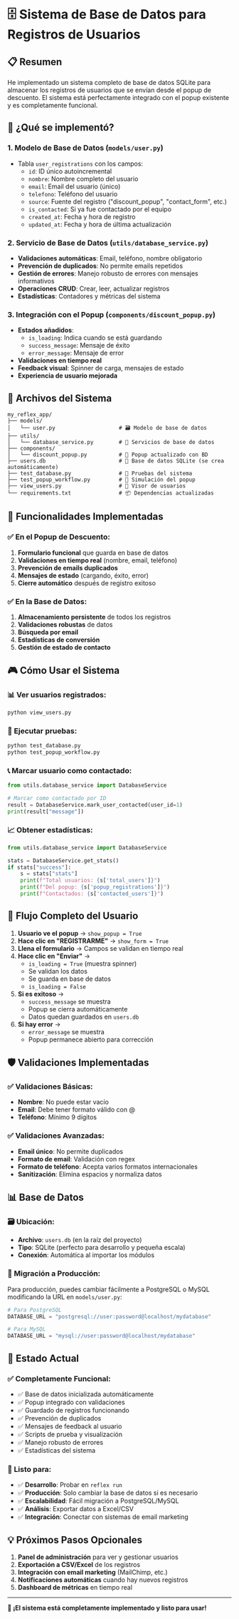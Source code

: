 # 🗄️ Sistema de Base de Datos para Registros de Usuarios

## 📋 Resumen

He implementado un sistema completo de base de datos SQLite para almacenar los registros de usuarios que se envían desde el popup de descuento. El sistema está perfectamente integrado con el popup existente y es completamente funcional.

## 🎯 ¿Qué se implementó?

### 1. **Modelo de Base de Datos** (`models/user.py`)
- Tabla `user_registrations` con los campos:
    - `id`: ID único autoincremental
    - `nombre`: Nombre completo del usuario
    - `email`: Email del usuario (único)
    - `telefono`: Teléfono del usuario
    - `source`: Fuente del registro ("discount_popup", "contact_form", etc.)
    - `is_contacted`: Si ya fue contactado por el equipo
    - `created_at`: Fecha y hora de registro
    - `updated_at`: Fecha y hora de última actualización

### 2. **Servicio de Base de Datos** (`utils/database_service.py`)
- **Validaciones automáticas**: Email, teléfono, nombre obligatorio
- **Prevención de duplicados**: No permite emails repetidos
- **Gestión de errores**: Manejo robusto de errores con mensajes informativos
- **Operaciones CRUD**: Crear, leer, actualizar registros
- **Estadísticas**: Contadores y métricas del sistema

### 3. **Integración con el Popup** (`components/discount_popup.py`)
- **Estados añadidos**:
    - `is_loading`: Indica cuando se está guardando
    - `success_message`: Mensaje de éxito
    - `error_message`: Mensaje de error
- **Validaciones en tiempo real**
- **Feedback visual**: Spinner de carga, mensajes de estado
- **Experiencia de usuario mejorada**

## 📁 Archivos del Sistema

```
my_reflex_app/
├── models/
│   └── user.py                    # 🗃️ Modelo de base de datos
├── utils/
│   └── database_service.py        # 🔧 Servicios de base de datos
├── components/
│   └── discount_popup.py          # 🎪 Popup actualizado con BD
├── users.db                       # 💾 Base de datos SQLite (se crea automáticamente)
├── test_database.py               # 🧪 Pruebas del sistema
├── test_popup_workflow.py         # 🎯 Simulación del popup
├── view_users.py                  # 👀 Visor de usuarios
└── requirements.txt               # 📦 Dependencias actualizadas
```

## 🚀 Funcionalidades Implementadas

### ✅ En el Popup de Descuento:
1. **Formulario funcional** que guarda en base de datos
2. **Validaciones en tiempo real** (nombre, email, teléfono)
3. **Prevención de emails duplicados**
4. **Mensajes de estado** (cargando, éxito, error)
5. **Cierre automático** después de registro exitoso

### ✅ En la Base de Datos:
1. **Almacenamiento persistente** de todos los registros
2. **Validaciones robustas** de datos
3. **Búsqueda por email**
4. **Estadísticas de conversión**
5. **Gestión de estado de contacto**

## 🎮 Cómo Usar el Sistema

### 📊 Ver usuarios registrados:
```bash
python view_users.py
```

### 🧪 Ejecutar pruebas:
```bash
python test_database.py
python test_popup_workflow.py
```

### 📞 Marcar usuario como contactado:
```python
from utils.database_service import DatabaseService

# Marcar como contactado por ID
result = DatabaseService.mark_user_contacted(user_id=1)
print(result["message"])
```

### 📈 Obtener estadísticas:
```python
from utils.database_service import DatabaseService

stats = DatabaseService.get_stats()
if stats["success"]:
    s = stats["stats"]
    print(f"Total usuarios: {s['total_users']}")
    print(f"Del popup: {s['popup_registrations']}")
    print(f"Contactados: {s['contacted_users']}")
```

## 🔄 Flujo Completo del Usuario

1. **Usuario ve el popup** → `show_popup = True`
2. **Hace clic en "REGISTRARME"** → `show_form = True`
3. **Llena el formulario** → Campos se validan en tiempo real
4. **Hace clic en "Enviar"** → 
    - `is_loading = True` (muestra spinner)
    - Se validan los datos
    - Se guarda en base de datos
    - `is_loading = False`
5. **Si es exitoso** →
    - `success_message` se muestra
    - Popup se cierra automáticamente
    - Datos quedan guardados en `users.db`
6. **Si hay error** →
    - `error_message` se muestra
    - Popup permanece abierto para corrección

## 🛡️ Validaciones Implementadas

### ✅ Validaciones Básicas:
- **Nombre**: No puede estar vacío
- **Email**: Debe tener formato válido con @
- **Teléfono**: Mínimo 9 dígitos

### ✅ Validaciones Avanzadas:
- **Email único**: No permite duplicados
- **Formato de email**: Validación con regex
- **Formato de teléfono**: Acepta varios formatos internacionales
- **Sanitización**: Elimina espacios y normaliza datos

## 📊 Base de Datos

### 🗃️ Ubicación:
- **Archivo**: `users.db` (en la raíz del proyecto)
- **Tipo**: SQLite (perfecto para desarrollo y pequeña escala)
- **Conexión**: Automática al importar los módulos

### 🔄 Migración a Producción:
Para producción, puedes cambiar fácilmente a PostgreSQL o MySQL modificando la URL en `models/user.py`:

```python
# Para PostgreSQL
DATABASE_URL = "postgresql://user:password@localhost/mydatabase"

# Para MySQL
DATABASE_URL = "mysql://user:password@localhost/mydatabase"
```

## 🎉 Estado Actual

### ✅ Completamente Funcional:
- ✅ Base de datos inicializada automáticamente
- ✅ Popup integrado con validaciones
- ✅ Guardado de registros funcionando
- ✅ Prevención de duplicados
- ✅ Mensajes de feedback al usuario
- ✅ Scripts de prueba y visualización
- ✅ Manejo robusto de errores
- ✅ Estadísticas del sistema

### 🚀 Listo para:
- ✅ **Desarrollo**: Probar en `reflex run`
- ✅ **Producción**: Solo cambiar la base de datos si es necesario
- ✅ **Escalabilidad**: Fácil migración a PostgreSQL/MySQL
- ✅ **Análisis**: Exportar datos a Excel/CSV
- ✅ **Integración**: Conectar con sistemas de email marketing

## 💡 Próximos Pasos Opcionales

1. **Panel de administración** para ver y gestionar usuarios
2. **Exportación a CSV/Excel** de los registros
3. **Integración con email marketing** (MailChimp, etc.)
4. **Notificaciones automáticas** cuando hay nuevos registros
5. **Dashboard de métricas** en tiempo real

---

**🎊 ¡El sistema está completamente implementado y listo para usar!**
